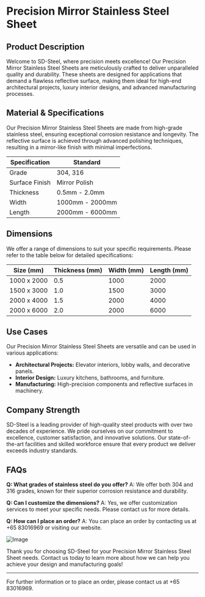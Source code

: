 # Precision Mirror Stainless Steel Sheet

## Product Description
Welcome to SD-Steel, where precision meets excellence! Our Precision Mirror Stainless Steel Sheets are meticulously crafted to deliver unparalleled quality and durability. These sheets are designed for applications that demand a flawless reflective surface, making them ideal for high-end architectural projects, luxury interior designs, and advanced manufacturing processes.

## Material & Specifications
Our Precision Mirror Stainless Steel Sheets are made from high-grade stainless steel, ensuring exceptional corrosion resistance and longevity. The reflective surface is achieved through advanced polishing techniques, resulting in a mirror-like finish with minimal imperfections.

| Specification | Standard |
| --- | --- |
| Grade | 304, 316 |
| Surface Finish | Mirror Polish |
| Thickness | 0.5mm - 2.0mm |
| Width | 1000mm - 2000mm |
| Length | 2000mm - 6000mm |

## Dimensions
We offer a range of dimensions to suit your specific requirements. Please refer to the table below for detailed specifications:

| Size (mm) | Thickness (mm) | Width (mm) | Length (mm) |
| --- | --- | --- | --- |
| 1000 x 2000 | 0.5 | 1000 | 2000 |
| 1500 x 3000 | 1.0 | 1500 | 3000 |
| 2000 x 4000 | 1.5 | 2000 | 4000 |
| 2000 x 6000 | 2.0 | 2000 | 6000 |

## Use Cases
Our Precision Mirror Stainless Steel Sheets are versatile and can be used in various applications:
- **Architectural Projects:** Elevator interiors, lobby walls, and decorative panels.
- **Interior Design:** Luxury kitchens, bathrooms, and furniture.
- **Manufacturing:** High-precision components and reflective surfaces in machinery.

## Company Strength
SD-Steel is a leading provider of high-quality steel products with over two decades of experience. We pride ourselves on our commitment to excellence, customer satisfaction, and innovative solutions. Our state-of-the-art facilities and skilled workforce ensure that every product we deliver exceeds industry standards.

## FAQs
**Q: What grades of stainless steel do you offer?**
A: We offer both 304 and 316 grades, known for their superior corrosion resistance and durability.

**Q: Can I customize the dimensions?**
A: Yes, we offer customization services to meet your specific needs. Please contact us for more details.

**Q: How can I place an order?**
A: You can place an order by contacting us at +65 83016969 or visiting our website.

![Image](https://github.com/user-attachments/assets/2567258e-e124-4816-932d-1809bd27ef0b)

Thank you for choosing SD-Steel for your Precision Mirror Stainless Steel Sheet needs. Contact us today to learn more about how we can help you achieve your design and manufacturing goals!

---

For further information or to place an order, please contact us at +65 83016969.